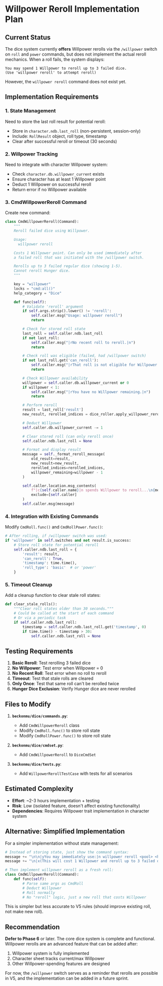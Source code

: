 # Willpower Reroll Implementation Plan

## Current Status

The dice system currently **offers** Willpower rerolls via the `/willpower` switch on `roll` and `power` commands, but does not implement the actual reroll mechanics. When a roll fails, the system displays:

```
You may spend 1 Willpower to reroll up to 3 failed dice.
(Use 'willpower reroll' to attempt reroll)
```

However, the `willpower reroll` command does not exist yet.

## Implementation Requirements

### 1. State Management

Need to store the last roll result for potential reroll:
- Store in `character.ndb.last_roll` (non-persistent, session-only)
- Include: `RollResult` object, roll type, timestamp
- Clear after successful reroll or timeout (30 seconds)

### 2. Willpower Tracking

Need to integrate with character Willpower system:
- Check `character.db.willpower_current` exists
- Ensure character has at least 1 Willpower point
- Deduct 1 Willpower on successful reroll
- Return error if no Willpower available

### 3. CmdWillpowerReroll Command

Create new command:

```python
class CmdWillpowerReroll(Command):
    """
    Reroll failed dice using Willpower.

    Usage:
      willpower reroll

    Costs 1 Willpower point. Can only be used immediately after
    a failed roll that was initiated with the /willpower switch.

    Rerolls up to 3 failed regular dice (showing 1-5).
    Cannot reroll Hunger dice.
    """

    key = "willpower"
    locks = "cmd:all()"
    help_category = "Dice"

    def func(self):
        # Validate 'reroll' argument
        if self.args.strip().lower() != 'reroll':
            self.caller.msg("Usage: willpower reroll")
            return

        # Check for stored roll state
        last_roll = self.caller.ndb.last_roll
        if not last_roll:
            self.caller.msg("|rNo recent roll to reroll.|n")
            return

        # Check roll was eligible (failed, had /willpower switch)
        if not last_roll.get('can_reroll'):
            self.caller.msg("|rThat roll is not eligible for Willpower reroll.|n")
            return

        # Check Willpower availability
        willpower = self.caller.db.willpower_current or 0
        if willpower < 1:
            self.caller.msg("|rYou have no Willpower remaining.|n")
            return

        # Perform reroll
        result = last_roll['result']
        new_result, rerolled_indices = dice_roller.apply_willpower_reroll(result, num_rerolls=3)

        # Deduct Willpower
        self.caller.db.willpower_current -= 1

        # Clear stored roll (can only reroll once)
        self.caller.ndb.last_roll = None

        # Format and display result
        message = self._format_reroll_message(
            old_result=result,
            new_result=new_result,
            rerolled_indices=rerolled_indices,
            willpower_remaining=willpower - 1
        )

        self.caller.location.msg_contents(
            f"|c{self.caller.name}|n spends Willpower to reroll...\n{message}",
            exclude=[self.caller]
        )
        self.caller.msg(message)
```

### 4. Integration with Existing Commands

Modify `CmdRoll.func()` and `CmdRollPower.func()`:

```python
# After rolling, if /willpower switch was used:
if 'willpower' in self.switches and not result.is_success:
    # Store roll state for potential reroll
    self.caller.ndb.last_roll = {
        'result': result,
        'can_reroll': True,
        'timestamp': time.time(),
        'roll_type': 'basic'  # or 'power'
    }
```

### 5. Timeout Cleanup

Add a cleanup function to clear stale roll states:

```python
def clear_stale_rolls():
    """Clear roll states older than 30 seconds."""
    # Could be called at the start of each command
    # Or via a periodic task
    if self.caller.ndb.last_roll:
        timestamp = self.caller.ndb.last_roll.get('timestamp', 0)
        if time.time() - timestamp > 30:
            self.caller.ndb.last_roll = None
```

## Testing Requirements

1. **Basic Reroll**: Test rerolling 3 failed dice
2. **No Willpower**: Test error when Willpower = 0
3. **No Recent Roll**: Test error when no roll to reroll
4. **Timeout**: Test that stale rolls are cleared
5. **Only Once**: Test that same roll can't be rerolled twice
6. **Hunger Dice Exclusion**: Verify Hunger dice are never rerolled

## Files to Modify

1. **`beckonmu/dice/commands.py`**:
   - Add `CmdWillpowerReroll` class
   - Modify `CmdRoll.func()` to store roll state
   - Modify `CmdRollPower.func()` to store roll state

2. **`beckonmu/dice/cmdset.py`**:
   - Add `CmdWillpowerReroll` to `DiceCmdSet`

3. **`beckonmu/dice/tests.py`**:
   - Add `WillpowerRerollTestCase` with tests for all scenarios

## Estimated Complexity

- **Effort**: ~2-3 hours implementation + testing
- **Risk**: Low (isolated feature, doesn't affect existing functionality)
- **Dependencies**: Requires Willpower trait implementation in character system

## Alternative: Simplified Implementation

For a simpler implementation without state management:

```python
# Instead of storing state, just show the command syntax:
message += "\n\n|yYou may immediately use:|n willpower reroll <pool> <hunger>"
message += "\n|x(This will cost 1 Willpower and reroll up to 3 failed dice)|n"

# Then implement willpower reroll as a fresh roll:
class CmdWillpowerReroll(Command):
    def func(self):
        # Parse same args as CmdRoll
        # Deduct Willpower
        # Roll normally
        # No "reroll" logic, just a new roll that costs Willpower
```

This is simpler but less accurate to V5 rules (should improve existing roll, not make new roll).

## Recommendation

**Defer to Phase 6** or later. The core dice system is complete and functional. Willpower rerolls are an advanced feature that can be added after:
1. Willpower system is fully implemented
2. Character sheet tracks current/max Willpower
3. Other Willpower-spending features are designed

For now, the `/willpower` switch serves as a reminder that rerolls are possible in V5, and the implementation can be added in a future sprint.
